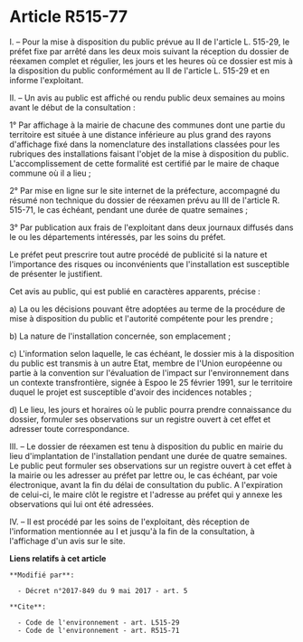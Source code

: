 # Article R515-77

I. – Pour la mise à disposition du public prévue au II de l'article L. 515-29, le préfet fixe par arrêté dans les deux mois
suivant la réception du dossier de réexamen complet et régulier, les jours et les heures où ce dossier est mis à la
disposition du public conformément au II de l'article L. 515-29 et en informe l'exploitant.

II. – Un avis au public est affiché ou rendu public deux semaines au moins avant le début de la consultation :

1° Par affichage à la mairie de chacune des communes dont une partie du territoire est située à une distance inférieure au
plus grand des rayons d'affichage fixé dans la nomenclature des installations classées pour les rubriques des installations
faisant l'objet de la mise à disposition du public. L'accomplissement de cette formalité est certifié par le maire de chaque
commune où il a lieu ;

2° Par mise en ligne sur le site internet de la préfecture, accompagné du résumé non technique du dossier de réexamen prévu
au III de l'article R. 515-71, le cas échéant, pendant une durée de quatre semaines ;

3° Par publication aux frais de l'exploitant dans deux journaux diffusés dans le ou les départements intéressés, par les
soins du préfet.

Le préfet peut prescrire tout autre procédé de publicité si la nature et l'importance des risques ou inconvénients que
l'installation est susceptible de présenter le justifient.

Cet avis au public, qui est publié en caractères apparents, précise :

a) La ou les décisions pouvant être adoptées au terme de la procédure de mise à disposition du public et l'autorité
compétente pour les prendre ;

b) La nature de l'installation concernée, son emplacement ;

c) L'information selon laquelle, le cas échéant, le dossier mis à la disposition du public est transmis à un autre Etat,
membre de l'Union européenne ou partie à la convention sur l'évaluation de l'impact sur l'environnement dans un contexte
transfrontière, signée à Espoo le 25 février 1991, sur le territoire duquel le projet est susceptible d'avoir des incidences
notables ;

d) Le lieu, les jours et horaires où le public pourra prendre connaissance du dossier, formuler ses observations sur un
registre ouvert à cet effet et adresser toute correspondance.

III. – Le dossier de réexamen est tenu à disposition du public en mairie du lieu d'implantation de l'installation pendant une
durée de quatre semaines. Le public peut formuler ses observations sur un registre ouvert à cet effet à la mairie ou les
adresser au préfet par lettre ou, le cas échéant, par voie électronique, avant la fin du délai de consultation du public. A
l'expiration de celui-ci, le maire clôt le registre et l'adresse au préfet qui y annexe les observations qui lui ont été
adressées.

IV. – Il est procédé par les soins de l'exploitant, dès réception de l'information mentionnée au I et jusqu'à la fin de la
consultation, à l'affichage d'un avis sur le site.

**Liens relatifs à cet article**

	**Modifié par**:

	  - Décret n°2017-849 du 9 mai 2017 - art. 5

	**Cite**:

	  - Code de l'environnement - art. L515-29
	  - Code de l'environnement - art. R515-71
